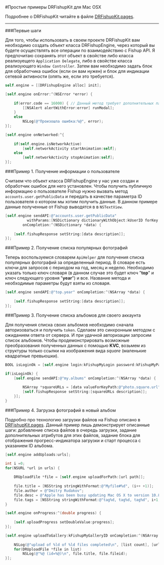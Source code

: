 #Простые примеры DRFishupKit для Mac OSX

Подробнее о DRFishupKit читайте в файле [DRFishupKit.pages](https://github.com/picasso/DRFishupKit/blob/master/DRFishupKit.pages).

---
###Первые шагиДля того, чтобы использовать в своем проекте DRFishupKit вам необходимо создать объект класса DRFishupEngine, через который вы будете осуществлять все операции по взаимодействию с Fishup API. Я предпочитаю сохранять этот объект в свойстве либо класса реализуещего `Application Delegate`, либо в свойстве класса реализующего `Window Controller`. Затем вам необходимо задать блок для обработчика ошибок (если он вам нужен) и блок для индикации сетевой активности (опять же, если это требуется).

```objectivec
self.engine = [[DRFishupEngine alloc] init];[self.engine onError:^(NSError *error) {      if(error.code == 16000) { // Данный метод требует дополнительных параметров        [[NSAlert alertWithError:error] runModal];    }    else        NSLog(@"Произошла ошибка:%@", error);}];[self.engine onNetworked:^{        if(self.engine.isNetworkActive)        [self.networkActivity startAnimation:self];    else        [self.networkActivity stopAnimation:self];}];
```

###Пример 1. Получение информации о пользователеСчитаем что объект  класса DRFishupEngine у нас уже создан и обработчик ошибок для него установлен. Чтобы получить публичную информацию о пользователе Fishup нужно вызвать метод `accounts.user.getPublicData` и передать в качестве параметра ID пользователя о котором мы хотим получить данные. В данном примере данные полученные от Fishup выводятся в в `NSTextView`.```objectivec[self.engine sendAPI:@"accounts.user.getPublicData"          withParams:[NSDictionary dictionaryWithObject:kUserID forKey:@"id"]        onCompletion:^(NSDictionary *data) {        [self.fishupResponse setString:[data description]];}];```###Пример 2. Получение списка популярных фотографийТеперь воспользуемся словарем `ApiHelper` для получения списка популярных фотографий за определенный период. В словаре есть ключи для запросов с периодом на год, месяц и неделю. Необходимо указать только ключ словаря (в данном случае это будет ключ "**top**" и ключ следующего уровня "**year**") и все. Название метода и необходимые параметры будут взяты из словаря.```objectivec[self.engine sendAPI:@"top.year" onCompletion:^(NSArray *data) {        [self.fishupResponse setString:[data description]];}];
```###Пример 3. Получение списка альбомов для своего аккаунтаДля получения списка своих альбомов необходимо сначала авторизоваться и получить `token`. Cделаем это синхронным методом с ожиданием ответа от сервера. И при удачной авторизации запросим список альбомов. Чтобы продемонстрировать возможные преобразования полученных данных с помощью **KVC**, возьмем из структуры только ссылки на изображения вида *square* (маленькие квадратные превьюшки). 

```objectivecBOOL isLoginOk = [self.engine login:kFishupMyLogin password:kFishupMyPassword andWait:YES];if(isLoginOk) {    [self.engine sendAPI:@"my.albums" onCompletion:^(NSArray *data) {                NSArray *squareURLs = [data valueForKeyPath:@"photo.square.url"];        [self.fishupResponse setString:[squareURLs description]];    }];}
```###Пример 4. Загрузка фотографий в новый альбомПодробно про технологию загрузки файлов на Fishup описано в [DRFishupKit.pages](https://github.com/picasso/DRFishupKit/blob/master/DRFishupKit.pages). Данный пример лишь демонстрирует описанные шаги: добавление списка файлов в очередь загрузки, задание дополнительных атрибутов для этих файлов, задание блока для отображения прогресс-индикатора загрузки и старт процесса с указанием ID альбома.```objectivec[self.engine addUploads:urls];int i =0;for(NSURL *url in urls) {        DRUploadFile *file = [self.engine uploadForPath:[url path]];        file.title = [NSString stringWithFormat:@"Myfile#%d", (i++ +1)];    file.author = @"Dmitry Rudakov";    file.desc = @"Apple has been busy updating Mac OS X to version 10.8";    file.tags = [NSString stringWithFormat:@"tag%d, tag%d, tag%d", i+1, i+2, i+3];}[self.engine onProgress:^(double progress) {        [self.uploadProgress setDoubleValue:progress];}];[self.engine uploadToGallery:kFishupMyGalleryID onCompletion:^(NSArray *list) {        NSLog(@"upload of %ld of %ld files completed\n", [list count], [urls count]);    for(DRUploadFile *file in list)        NSLog(@"%@ (id=%@)\n", file.title, file.fileid);}];```
